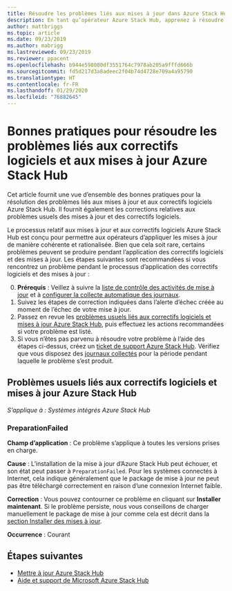 ```yaml
---
title: Résoudre les problèmes liés aux mises à jour dans Azure Stack Hub
description: En tant qu’opérateur Azure Stack Hub, apprenez à résoudre les problèmes liés aux mises à jour afin qu’Azure Stack Hub puisse reprendre la production le plus rapidement possible.
author: mattbriggs
ms.topic: article
ms.date: 09/23/2019
ms.author: mabrigg
ms.lastreviewed: 09/23/2019
ms.reviewer: ppacent
ms.openlocfilehash: b944e598080df3551764c7978ab205a9fffd666b
ms.sourcegitcommit: fd5d217d3a8adeec2f04b74d4728e709a4a95790
ms.translationtype: HT
ms.contentlocale: fr-FR
ms.lasthandoff: 01/29/2020
ms.locfileid: "76882645"
---
```

# <a name="best-practices-for-troubleshooting-azure-stack-hub-patch-and-update-issues"></a>Bonnes pratiques pour résoudre les problèmes liés aux correctifs logiciels et aux mises à jour Azure Stack Hub

Cet article fournit une vue d’ensemble des bonnes pratiques pour la résolution des problèmes liés aux mises à jour et aux correctifs logiciels Azure Stack Hub. Il fournit également les corrections relatives aux problèmes usuels des mises à jour et des correctifs logiciels.


Le processus relatif aux mises à jour et aux correctifs logiciels Azure Stack Hub est conçu pour permettre aux opérateurs d’appliquer les mises à jour de manière cohérente et rationalisée. Bien que cela soit rare, certains problèmes peuvent se produire pendant l’application des correctifs logiciels et des mises à jour. Les étapes suivantes sont recommandées si vous rencontrez un problème pendant le processus d’application des correctifs logiciels et des mises à jour :

0. **Prérequis** : Veillez à suivre la [liste de contrôle des activités de mise à jour](release-notes-checklist.md) et à [configurer la collecte automatique des journaux](azure-stack-configure-automatic-diagnostic-log-collection.md).
1. Suivez les étapes de correction indiquées dans l’alerte d’échec créée au moment de l’échec de votre mise à jour.
2. Passez en revue les [problèmes usuels liés aux correctifs logiciels et mises à jour Azure Stack Hub](https://docs.microsoft.com/azure-stack/operator/azure-stack-updates-troubleshoot#Common-azure-stack-hub-patch-and-update-issues), puis effectuez les actions recommandées si votre problème est listé.
3. Si vous n’êtes pas parvenu à résoudre votre problème à l’aide des étapes ci-dessus, créez un [ticket de support Azure Stack Hub](azure-stack-help-and-support-overview.md). Vérifiez que vous disposez des [journaux collectés](https://docs.microsoft.com/azure-stack/operator/azure-stack-configure-on-demand-diagnostic-log-collection) pour la période pendant laquelle le problème s’est produit.

## <a name="common-azure-stack-hub-patch-and-update-issues"></a>Problèmes usuels liés aux correctifs logiciels et mises à jour Azure Stack Hub

*S’applique à : Systèmes intégrés Azure Stack Hub*

### <a name="preparationfailed"></a>PreparationFailed

**Champ d’application** : Ce problème s’applique à toutes les versions prises en charge.

**Cause** : L’installation de la mise à jour d’Azure Stack Hub peut échouer, et son état peut passer à `PreparationFailed`. Pour les systèmes connectés à Internet, cela indique généralement que le package de mise à jour ne peut pas être téléchargé correctement en raison d’une connexion Internet faible. 

**Correction** : Vous pouvez contourner ce problème en cliquant sur **Installer maintenant**. Si le problème persiste, nous vous conseillons de charger manuellement le package de mise à jour comme cela est décrit dans la [section Installer des mises à jour](azure-stack-apply-updates.md?#install-updates-and-monitor-progress).

**Occurrence** : Courant

## <a name="next-steps"></a>Étapes suivantes

- [Mettre à jour Azure Stack Hub](azure-stack-updates.md)  
- [Aide et support de Microsoft Azure Stack Hub](azure-stack-help-and-support-overview.md)
